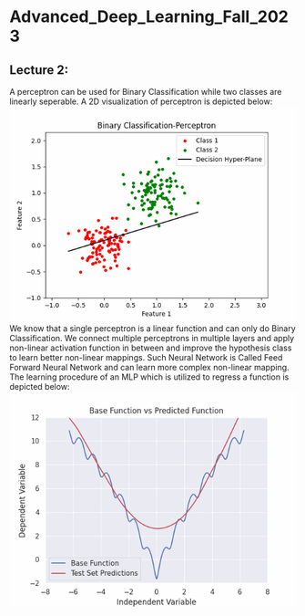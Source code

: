 # Advanced_Deep_Learning_Fall_2023
## Lecture 2:
A perceptron can be used for Binary Classification while two classes are linearly seperable. A 2D visualization of perceptron is depicted below:
![Alt Text](https://github.com/Ardawanism/Advanced_Deep_Learning_Fall_2023/blob/master/Asset/pix/perceptron.gif)
We know that a single perceptron is a linear function and can only do Binary Classification. We connect multiple perceptrons in multiple layers and apply non-linear activation function in between and improve the hypothesis class to learn better non-linear mappings. Such Neural Network is Called Feed Forward Neural Network and can learn more complex non-linear mapping. The learning procedure of an MLP which is utilized to regress a function is depicted below:
![Alt Text](https://github.com/Ardawanism/Advanced_Deep_Learning_Fall_2023/blob/master/Asset/pix/regression.gif)

